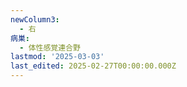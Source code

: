 ```yaml
---
newColumn3:
  - 右
病巣:
  - 体性感覚連合野
lastmod: '2025-03-03'
last_edited: 2025-02-27T00:00:00.000Z
---
```



